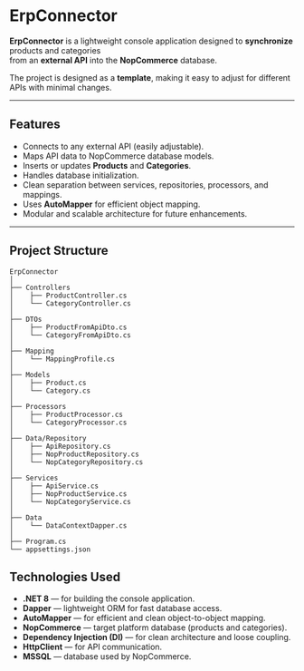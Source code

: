 # ErpConnector

**ErpConnector** is a lightweight console application designed to **synchronize** products and categories  
from an **external API** into the **NopCommerce** database.

The project is designed as a **template**, making it easy to adjust for different APIs with minimal changes.

---

## Features

- Connects to any external API (easily adjustable).
- Maps API data to NopCommerce database models.
- Inserts or updates **Products** and **Categories**.
- Handles database initialization.
- Clean separation between services, repositories, processors, and mappings.
- Uses **AutoMapper** for efficient object mapping.
- Modular and scalable architecture for future enhancements.

---

## Project Structure

```plaintext
ErpConnector
│
├── Controllers
│    ├── ProductController.cs
│    └── CategoryController.cs
│
├── DTOs
│    ├── ProductFromApiDto.cs
│    └── CategoryFromApiDto.cs
│
├── Mapping
│    └── MappingProfile.cs
│
├── Models
│    ├── Product.cs
│    └── Category.cs
│
├── Processors
│    ├── ProductProcessor.cs
│    └── CategoryProcessor.cs
│
├── Data/Repository
│    ├── ApiRepository.cs
│    ├── NopProductRepository.cs
│    └── NopCategoryRepository.cs
│
├── Services
│    ├── ApiService.cs
│    ├── NopProductService.cs
│    └── NopCategoryService.cs
│
├── Data
│    └── DataContextDapper.cs
│
├── Program.cs
└── appsettings.json
```

## Technologies Used

- **.NET 8** — for building the console application.
- **Dapper** — lightweight ORM for fast database access.
- **AutoMapper** — for efficient and clean object-to-object mapping.
- **NopCommerce** — target platform database (products and categories).
- **Dependency Injection (DI)** — for clean architecture and loose coupling.
- **HttpClient** — for API communication.
- **MSSQL** — database used by NopCommerce.
